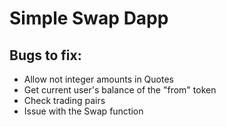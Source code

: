 # Simple Swap Dapp

## Bugs to fix:
- Allow not integer amounts in Quotes
- Get current user's balance of the "from" token
- Check trading pairs
- Issue with the Swap function